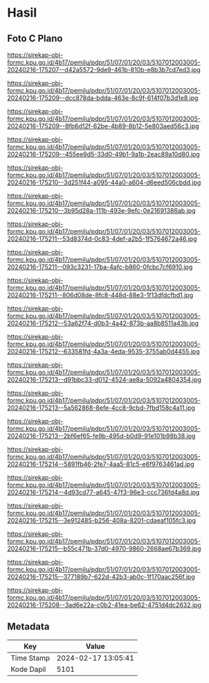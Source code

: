 # Hasil

## Foto C Plano

https://sirekap-obj-formc.kpu.go.id/4b17/pemilu/pdpr/51/07/01/20/03/5107012003005-20240216-175207--d42a5572-9de9-461b-810b-e8b3b7cd7ed3.jpg

https://sirekap-obj-formc.kpu.go.id/4b17/pemilu/pdpr/51/07/01/20/03/5107012003005-20240216-175209--dcc878da-bdda-463e-8c9f-614f07b3d1e8.jpg

https://sirekap-obj-formc.kpu.go.id/4b17/pemilu/pdpr/51/07/01/20/03/5107012003005-20240216-175209--8fb6d12f-62be-4b89-8b12-5e803aed56c3.jpg

https://sirekap-obj-formc.kpu.go.id/4b17/pemilu/pdpr/51/07/01/20/03/5107012003005-20240216-175209--455ee9d5-33d0-49b1-9a1b-2eac89a10d80.jpg

https://sirekap-obj-formc.kpu.go.id/4b17/pemilu/pdpr/51/07/01/20/03/5107012003005-20240216-175210--3d251f44-a095-44a0-a604-d6eed506cbdd.jpg

https://sirekap-obj-formc.kpu.go.id/4b17/pemilu/pdpr/51/07/01/20/03/5107012003005-20240216-175210--3b95d28a-111b-493e-9efc-0e21691386ab.jpg

https://sirekap-obj-formc.kpu.go.id/4b17/pemilu/pdpr/51/07/01/20/03/5107012003005-20240216-175211--53d8374d-0c83-4def-a2b5-1f5764672a46.jpg

https://sirekap-obj-formc.kpu.go.id/4b17/pemilu/pdpr/51/07/01/20/03/5107012003005-20240216-175211--093c3231-17ba-4afc-b860-0fcbc7cf6910.jpg

https://sirekap-obj-formc.kpu.go.id/4b17/pemilu/pdpr/51/07/01/20/03/5107012003005-20240216-175211--806d08de-8fc8-448d-88e3-1f13dfdcfbd1.jpg

https://sirekap-obj-formc.kpu.go.id/4b17/pemilu/pdpr/51/07/01/20/03/5107012003005-20240216-175212--53a62f74-d0b3-4a42-873b-aa8b8511a43b.jpg

https://sirekap-obj-formc.kpu.go.id/4b17/pemilu/pdpr/51/07/01/20/03/5107012003005-20240216-175212--633581fd-4a3a-4eda-9535-3755ab0d4455.jpg

https://sirekap-obj-formc.kpu.go.id/4b17/pemilu/pdpr/51/07/01/20/03/5107012003005-20240216-175213--d91bbc33-d012-4524-ae8a-5092a4804354.jpg

https://sirekap-obj-formc.kpu.go.id/4b17/pemilu/pdpr/51/07/01/20/03/5107012003005-20240216-175213--5a562868-8efe-4cc8-9cbd-7fbd158c4a11.jpg

https://sirekap-obj-formc.kpu.go.id/4b17/pemilu/pdpr/51/07/01/20/03/5107012003005-20240216-175213--2bf6ef65-fe9b-495d-b0d9-91e101b98b38.jpg

https://sirekap-obj-formc.kpu.go.id/4b17/pemilu/pdpr/51/07/01/20/03/5107012003005-20240216-175214--5891fb46-2fe7-4aa5-81c5-e6f9763461ad.jpg

https://sirekap-obj-formc.kpu.go.id/4b17/pemilu/pdpr/51/07/01/20/03/5107012003005-20240216-175214--4d93cd77-a645-47f3-96e3-ccc736fd4a8d.jpg

https://sirekap-obj-formc.kpu.go.id/4b17/pemilu/pdpr/51/07/01/20/03/5107012003005-20240216-175215--3e912485-b256-408a-8201-cdaeaf105fc3.jpg

https://sirekap-obj-formc.kpu.go.id/4b17/pemilu/pdpr/51/07/01/20/03/5107012003005-20240216-175215--b55c471b-37d0-4970-9860-2668ae67b369.jpg

https://sirekap-obj-formc.kpu.go.id/4b17/pemilu/pdpr/51/07/01/20/03/5107012003005-20240216-175215--377189b7-622d-42b3-ab0c-1f170aac256f.jpg

https://sirekap-obj-formc.kpu.go.id/4b17/pemilu/pdpr/51/07/01/20/03/5107012003005-20240216-175208--3ad6e22a-c0b2-41ea-be62-4751d4dc2632.jpg


## Metadata

| Key        | Value               |
| ---------- | ------------------- |
| Time Stamp | 2024-02-17 13:05:41 |
| Kode Dapil | 5101                |



